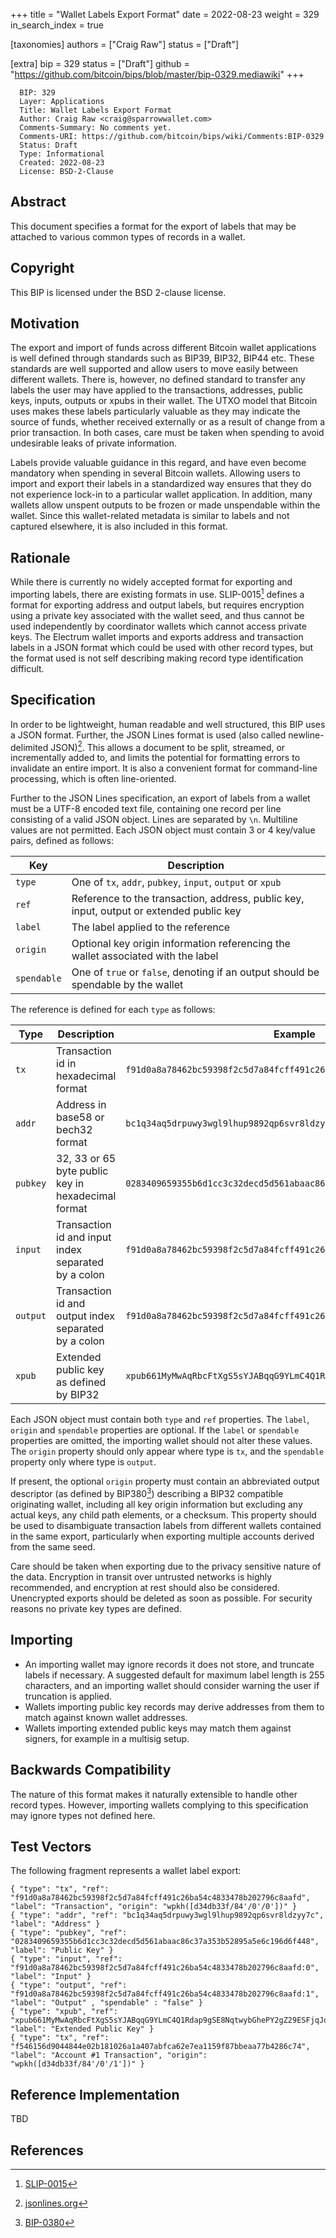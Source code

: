 +++
title = "Wallet Labels Export Format"
date = 2022-08-23
weight = 329
in_search_index = true

[taxonomies]
authors = ["Craig Raw"]
status = ["Draft"]

[extra]
bip = 329
status = ["Draft"]
github = "https://github.com/bitcoin/bips/blob/master/bip-0329.mediawiki"
+++

      BIP: 329
      Layer: Applications
      Title: Wallet Labels Export Format
      Author: Craig Raw <craig@sparrowwallet.com>
      Comments-Summary: No comments yet.
      Comments-URI: https://github.com/bitcoin/bips/wiki/Comments:BIP-0329
      Status: Draft
      Type: Informational
      Created: 2022-08-23
      License: BSD-2-Clause

## Abstract

This document specifies a format for the export of labels that may be
attached to various common types of records in a wallet.

## Copyright

This BIP is licensed under the BSD 2-clause license.

## Motivation

The export and import of funds across different Bitcoin wallet
applications is well defined through standards such as BIP39, BIP32,
BIP44 etc. These standards are well supported and allow users to move
easily between different wallets. There is, however, no defined standard
to transfer any labels the user may have applied to the transactions,
addresses, public keys, inputs, outputs or xpubs in their wallet. The
UTXO model that Bitcoin uses makes these labels particularly valuable as
they may indicate the source of funds, whether received externally or as
a result of change from a prior transaction. In both cases, care must be
taken when spending to avoid undesirable leaks of private information.

Labels provide valuable guidance in this regard, and have even become
mandatory when spending in several Bitcoin wallets. Allowing users to
import and export their labels in a standardized way ensures that they
do not experience lock-in to a particular wallet application. In
addition, many wallets allow unspent outputs to be frozen or made
unspendable within the wallet. Since this wallet-related metadata is
similar to labels and not captured elsewhere, it is also included in
this format.

## Rationale

While there is currently no widely accepted format for exporting and
importing labels, there are existing formats in use. SLIP-0015[^1]
defines a format for exporting address and output labels, but requires
encryption using a private key associated with the wallet seed, and thus
cannot be used independently by coordinator wallets which cannot access
private keys. The Electrum wallet imports and exports address and
transaction labels in a JSON format which could be used with other
record types, but the format used is not self describing making record
type identification difficult.

## Specification

In order to be lightweight, human readable and well structured, this BIP
uses a JSON format. Further, the JSON Lines format is used (also called
newline-delimited JSON)[^2]. This allows a document to be split,
streamed, or incrementally added to, and limits the potential for
formatting errors to invalidate an entire import. It is also a
convenient format for command-line processing, which is often
line-oriented.

Further to the JSON Lines specification, an export of labels from a
wallet must be a UTF-8 encoded text file, containing one record per line
consisting of a valid JSON object. Lines are separated by `\n`.
Multiline values are not permitted. Each JSON object must contain 3 or 4
key/value pairs, defined as follows:

| Key         | Description                                                                             |
|-------------|-----------------------------------------------------------------------------------------|
| `type`      | One of `tx`, `addr`, `pubkey`, `input`, `output` or `xpub`                              |
| `ref`       | Reference to the transaction, address, public key, input, output or extended public key |
| `label`     | The label applied to the reference                                                      |
| `origin`    | Optional key origin information referencing the wallet associated with the label        |
| `spendable` | One of `true` or `false`, denoting if an output should be spendable by the wallet       |

The reference is defined for each `type` as follows:

| Type     | Description                                          | Example                                                              |
|----------|------------------------------------------------------|----------------------------------------------------------------------|
| `tx`     | Transaction id in hexadecimal format                 | `f91d0a8a78462bc59398f2c5d7a84fcff491c26ba54c4833478b202796c8aafd`   |
| `addr`   | Address in base58 or bech32 format                   | `bc1q34aq5drpuwy3wgl9lhup9892qp6svr8ldzyy7c`                         |
| `pubkey` | 32, 33 or 65 byte public key in hexadecimal format   | `0283409659355b6d1cc3c32decd5d561abaac86c37a353b52895a5e6c196d6f448` |
| `input`  | Transaction id and input index separated by a colon  | `f91d0a8a78462bc59398f2c5d7a84fcff491c26ba54c4833478b202796c8aafd:0` |
| `output` | Transaction id and output index separated by a colon | `f91d0a8a78462bc59398f2c5d7a84fcff491c26ba54c4833478b202796c8aafd:1` |
| `xpub`   | Extended public key as defined by BIP32              | `xpub661MyMwAqRbcFtXgS5sYJABqqG9YLmC4Q1Rdap9gSE8Nq...`               |

Each JSON object must contain both `type` and `ref` properties. The
`label`, `origin` and `spendable` properties are optional. If the
`label` or `spendable` properties are omitted, the importing wallet
should not alter these values. The `origin` property should only appear
where type is `tx`, and the `spendable` property only where type is
`output`.

If present, the optional `origin` property must contain an abbreviated
output descriptor (as defined by BIP380[^3]) describing a BIP32
compatible originating wallet, including all key origin information but
excluding any actual keys, any child path elements, or a checksum. This
property should be used to disambiguate transaction labels from
different wallets contained in the same export, particularly when
exporting multiple accounts derived from the same seed.

Care should be taken when exporting due to the privacy sensitive nature
of the data. Encryption in transit over untrusted networks is highly
recommended, and encryption at rest should also be considered.
Unencrypted exports should be deleted as soon as possible. For security
reasons no private key types are defined.

## Importing

- An importing wallet may ignore records it does not store, and truncate
  labels if necessary. A suggested default for maximum label length is
  255 characters, and an importing wallet should consider warning the
  user if truncation is applied.
- Wallets importing public key records may derive addresses from them to
  match against known wallet addresses.
- Wallets importing extended public keys may match them against signers,
  for example in a multisig setup.

## Backwards Compatibility

The nature of this format makes it naturally extensible to handle other
record types. However, importing wallets complying to this specification
may ignore types not defined here.

## Test Vectors

The following fragment represents a wallet label export:

    { "type": "tx", "ref": "f91d0a8a78462bc59398f2c5d7a84fcff491c26ba54c4833478b202796c8aafd", "label": "Transaction", "origin": "wpkh([d34db33f/84'/0'/0'])" }
    { "type": "addr", "ref": "bc1q34aq5drpuwy3wgl9lhup9892qp6svr8ldzyy7c", "label": "Address" }
    { "type": "pubkey", "ref": "0283409659355b6d1cc3c32decd5d561abaac86c37a353b52895a5e6c196d6f448", "label": "Public Key" }
    { "type": "input", "ref": "f91d0a8a78462bc59398f2c5d7a84fcff491c26ba54c4833478b202796c8aafd:0", "label": "Input" }
    { "type": "output", "ref": "f91d0a8a78462bc59398f2c5d7a84fcff491c26ba54c4833478b202796c8aafd:1", "label": "Output" , "spendable" : "false" }
    { "type": "xpub", "ref": "xpub661MyMwAqRbcFtXgS5sYJABqqG9YLmC4Q1Rdap9gSE8NqtwybGhePY2gZ29ESFjqJoCu1Rupje8YtGqsefD265TMg7usUDFdp6W1EGMcet8", "label": "Extended Public Key" }
    { "type": "tx", "ref": "f546156d9044844e02b181026a1a407abfca62e7ea1159f87bbeaa77b4286c74", "label": "Account #1 Transaction", "origin": "wpkh([d34db33f/84'/0'/1'])" }

## Reference Implementation

TBD

## References

<references />

[^1]: [SLIP-0015](https://github.com/satoshilabs/slips/blob/master/slip-0015.md)

[^2]: [jsonlines.org](https://jsonlines.org/)

[^3]: [BIP-0380](https://github.com/bitcoin/bips/blob/master/bip-0380.mediawiki)
